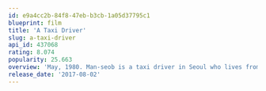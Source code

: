 ```yaml
---
id: e9a4cc2b-84f8-47eb-b3cb-1a05d37795c1
blueprint: film
title: 'A Taxi Driver'
slug: a-taxi-driver
api_id: 437068
rating: 8.074
popularity: 25.663
overview: 'May, 1980. Man-seob is a taxi driver in Seoul who lives from hand to mouth, raising his young daughter alone. One day, he hears that there is a foreigner who will pay big money for a drive down to Gwangju city. Not knowing that he’s a German journalist with a hidden agenda, Man-seob takes the job.'
release_date: '2017-08-02'
---
```

